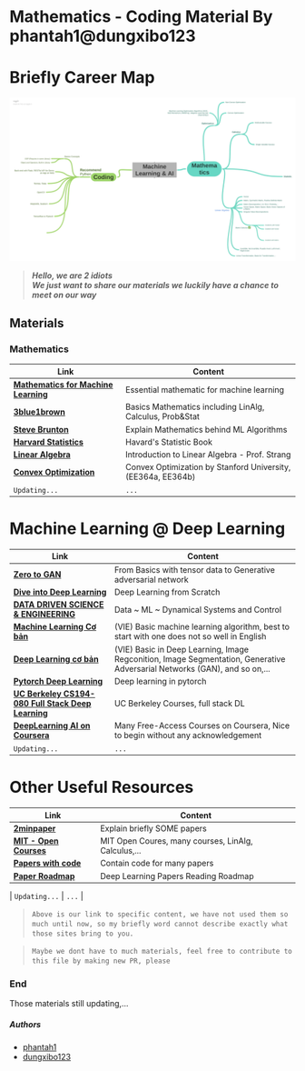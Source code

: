 # Mathematics - Coding Material By phantah1@dungxibo123

# Briefly Career Map
![mind-map](./assets/career-map.png)


>  ***Hello, we are 2 idiots***\
>  ***We just want to share our materials we luckily have a chance to meet on our way***

## Materials

### Mathematics
| Link | Content |
| ------ | ------ |
| **[Mathematics for Machine Learning][mml-book]** | Essential mathematic for machine learning |
| **[3blue1brown][3b1b]** | Basics Mathematics including LinAlg, Calculus, Prob&Stat |
| **[Steve Brunton][sb-math]** | Explain Mathematics behind ML Algorithms |
| **[Harvard Statistics][hv-stat]** | Havard's Statistic Book |
| **[Linear Algebra][lin-alg]** | Introduction to Linear Algebra - Prof. Strang |
| **[Convex Optimization][cvx-book]** | Convex Optimization by Stanford University, (EE364a, EE364b) |
| `Updating...` | `...` |

# Machine Learning @ Deep Learning

| Link | Content |
| ------ | ------ |
| **[Zero to GAN][zero2gan]** | From Basics with tensor data to Generative adversarial network |
| **[Dive into Deep Learning][d2l-book]** | Deep Learning from Scratch |
| **[DATA DRIVEN SCIENCE & ENGINEERING][datauw-book]** | Data ~ ML ~ Dynamical Systems and Control  |
| **[Machine Learning Cơ bản][ml-basic]** | (VIE) Basic machine learning algorithm, best to start with one does not so well in English |
| **[Deep Learning cơ bản][dl-basic]** | (VIE) Basic in Deep Learning, Image Regconition, Image Segmentation, Generative Adversarial Networks (GAN), and so on,... |
| **[Pytorch Deep Learning][pytorch-dl]** | Deep learning in pytorch |
| **[UC Berkeley CS194-080 Full Stack Deep Learning][cs194-080]** | UC Berkeley Courses, full stack DL |
| **[DeepLearning AI on Coursera][deeplearning.ai]** | Many Free-Access Courses on Coursera, Nice to begin without any acknowledgement |
| `Updating...` | `...` |

# Other Useful Resources 
| Link | Content |
| ------ | ------ |
| **[2minpaper][2minpaper]** | Explain briefly SOME papers |
| **[MIT - Open Courses][mit-open]** | MIT Open Coures, many courses, LinAlg, Calculus,... |
| **[Papers with code][paper-code]** | Contain code for many papers |
| **[Paper Roadmap][paper-roadmap]** | Deep Learning Papers Reading Roadmap |

| `Updating...` | `...` |

> `Above is our link to specific content, we have not used them so much until now, so my briefly word cannot describe exactly what those sites bring to you.`

> `Maybe we dont have to much materials, feel free to contribute to this file by making new PR, please`
### End

Those materials still updating,...

##### Authors
* [phantah1][phantah1]
* [dungxibo123][dungxibo123]  


[//]: # (These are reference links used in the body of this note and get stripped out when the markdown processor does its job. There is no need to format nicely because it shouldn't be seen. Thanks SO - http://stackoverflow.com/questions/4823468/store-comments-in-markdown-syntax)
   [dl-basic]: <https://nttuan8.com/>
   [datauw-book]: <http://databookuw.com>
   [ml-basic]: <https://machinelearningcoban.com/>
   [hv-stat]: <http://probabilitybook.net/>
   [d2l-book]: <https://d2l.ai/>
   [phantah1]: <https://github.com/phantah1>
   [dungxibo123]: <https://github.com/dungxibo123>
   [mml-book]: <https://mml-book.github.io/book/mml-book.pdf>
   [phil-ml]: <https://www.youtube.com/channel/UC58v9cLitc8VaCjrcKyAbrw>
   [zero2gan]: <https://jovian.ai/learn/deep-learning-with-pytorch-zero-to-gans>
   [3b1b]: <https://www.youtube.com/channel/UCYO_jab_esuFRV4b17AJtAw>
   [2minpaper]: <https://www.youtube.com/user/keeroyz>
   [sb-math]: <https://www.youtube.com/channel/UCm5mt-A4w61lknZ9lCsZtBw>
   [cs194-080]: <https://docs.google.com/document/d/e/2PACX-1vSSSHcahlrJRvVq4qRKDX2jYLjhgpbWZjqmDcWZ7w3FWItZrlSKw6GY7rcSj5ZkJr6M0DaR8QbKCd8S/pub>
   [pytorch-dl]: <https://atcold.github.io/pytorch-Deep-Learning/>
   [mit-open]: <https://www.youtube.com/channel/UCEBb1b_L6zDS3xTUrIALZOw>
   [deeplearning.ai]: <https://www.coursera.org/search?query=Andrew%20Ng%20Machine%20LEarning&>
   [lin-alg]: <https://math.mit.edu/~gs/linearalgebra/>
   [cvx-book]: <https://web.stanford.edu/~boyd/cvxbook/>
   [paper-code]: <https://paperswithcode.com/>
   [paper-roadmap]: <https://github.com/floodsung/Deep-Learning-Papers-Reading-Roadmap>